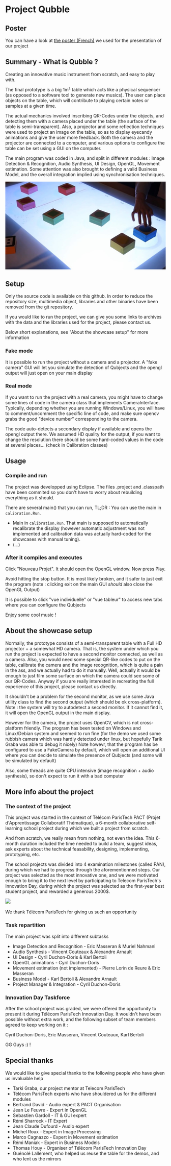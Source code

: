 # Project Qubble

## Poster

You can have a look at [the poster (French)](https://drive.google.com/file/d/0B8EhxTyDP6M-RUN2QWJneGdVQVE/view?usp=sharing) we used for the presentation of our project

## Summary - What is Qubble ?

Creating an innovative music instrument from scratch, and easy to play with.

The final prototype is a big 1m² table which acts like a physical sequencer (as opposed to a software tool to generate new musics). The user can place objects on the table, which will contribute to playing certain notes or samples at a given time.

The actual mechanics involved inscribing QR-Codes under the objects, and detecting them with a camera placed under the table (the surface of the table is semi-transparent). Also, a projector and some reflection techniques were used to project an image on the table, so as to display eyecandy animations and give the user more feedback. Both the camera and the projector are connected to a computer, and various options to configure the table can be set using a GUI on the computer.

The main program was coded in Java, and split in different modules : Image Detection & Recognition, Audio Synthesis, UI Design, OpenGL, Movement estimation.
Some attention was also brought to defining a valid Business Model, and the overall integration implied using synchronisation techniques.

![Screenshot of Qubble durin the innovation Day](screenshot_qubble_innovation_day.jpg?raw=true "Screenshot of Qubble during the Innovation Day")

## Setup

Only the source code is available on this github. In order to reduce the repository size, multimedia object, libraries and other binaries have been removed from the git repository.

If you would like to run the project, we can give you some links to archives with the data and the libraries used for the project, please contact us.

Below short explanations, see "About the showcase setup" for more information

### Fake mode

It is possible to run the project without a camera and a projector. A "fake camera" GUI will let you simulate the detection of Qubjects and the opengl output will just open on your main display

### Real mode

If you want to run the project with a real camera, you might have to change some lines of code in the camera class that implements CameraInterface. Typically, depending whether you are running Windows/Linux, you will have to comment/uncomment the specific line of code, and make sure opencv grabs the good "device number" corresponding to the camera.

The code auto-detects a secondary display if available and opens the opengl output there. We assumed HD quality for the output, if you want to change the resolution there should be some hard-coded values in the code at several places... (check in Calibration classes)

## Usage

### Compile and run

The project was developped using Eclipse. The files .project and .classpath have been commited so you don't have to worry about rebuilding everything as it should. 

There are several main() that you can run, TL;DR : You can use the main in `calibration.Run`.

*  Main in `calibration.Run`. That main is supposed to automatically recalibrate the display (however automatic adjustment was not implemented and calibration data was actually hard-coded for the showcases with manual tuning). 
*  (...)

### After it compiles and executes

Click "Nouveau Projet". It should open the OpenGL window. Now press Play.

Avoid hitting the stop button. It is most likely broken, and it safer to just exit the program (note : clicking exit on the main GUI *should* also close the OpenGL Output)

It is possible to click "vue individuelle" or "vue tableur" to access new tabs where you can configure the Qubjects

Enjoy some cool music !

## About the showcase setup

Normally, the prototype consists of a semi-transparent table with a Full HD projector + a somewhat HD camera. That is, the system under which you run the project is expected to have a second monitor connected, as well as a camera.
Also, you would need some special QR-like codes to put on the table, calibrate the camera and the image recognition, which is quite a pain in the ass, and we actually had to do it manually.
Well, actually it would be enough to just film some surface on which the camera could see some of our QR-Codes. 
Anyway if you are really interested in recreating the full experience of this project, please contact us directly.

It shouldn't be a problem for the second monitor, as we use some Java utility class to find the second output (which should be ok cross-platform).
Note : the system will try to autodetect a second monitor. If it cannot find it, it will open the OpenGL output in the main display.

However for the camera, the project uses OpenCV, which is not cross-platform friendly. The program has been tested on Windows and Linux/Debian system and seemed to run fine (for the demo we used some rubbish camera which was hardly detected under linux, but hopefully Tarik Graba was able to debug it nicely)
Note howevr, that the program has be configured to use a FakeCamera by default, which will open an additional UI where you can decide to simulate the presence of Qubjects (and some will be simulated by default) 

Also, some threads are quite CPU intensive (image recognition + audio synthesis), so don't expect to run it with a bad computer

## More info about the project

### The context of the project

This project was started in the context of Télécom ParisTech PACT (Projet d'Apprentissage Collaboratif Thématique), a 6-month collaborative self-learning school project during which we built a project from scratch.

And from scratch, we really mean from nothing, not even the idea. This 6-month duration included the time needed to build a team, suggest ideas, ask experts about the technical feasability, designing, implementing, prototyping, etc. 

The school projects was divided into 4 examination milestones (called PAN), during which we had to progress through the aforementionned steps. Our project was selected as the most innovative one, and we were motivated enough to bring it to the next level by participating to Telecom ParisTech's Innovation Day, during which the project was selected as the first-year best student project, and rewarded a generous 2000$.

[<img src="https://www.facebook.com/photo.php?fbid=485297998282598&set=exp.485300278282370.unitary&type=1&theater" />](https://www.facebook.com/photo.php?fbid=485297998282598&set=exp.485300278282370.unitary&type=1&theater)

We thank Télécom ParisTech for giving us such an opportunity

### Task repartition

The main project was split into different subtasks

*  Image Detection and Recognition - Eric Masseran & Muriel Nahmani
*  Audio Synthesis - Vincent Couteaux & Alexandre Arnault
*  UI Design - Cyril Duchon-Doris & Karl Bertoli 
*  OpenGL animations - Cyril Duchon-Doris
*  Movement estimation (not implemented) - Pierre Lorin de Reure & Eric Masseran
*  Business Model - Karl Bertoli & Alexandre Arnault
*  Project Manager & Integration - Cyril Duchon-Doris

### Innovation Day Taskforce

After the school project was graded, we were offered the opportunity to present it during Télécom ParisTech Innovation Day. It wouldn't have been possible without extra work, and the following subset of team members agreed to keep working on it :

Cyril Duchon-Doris, Eric Masseran, Vincent Couteaux, Karl Bertoli

GG Guys :) !


## Special thanks

We would like to give special thanks to the following people who have given us invaluable help

*  Tarki Graba, our project mentor at Telecom ParisTech
*  Télécom ParisTech experts who have shouldered us for the different modules
  *  Bertrand David - Audio expert & PACT Organisation
  *  Jean Le Feuvre - Expert in OpenGL
  *  Sebastien Gardoll - IT & GUI expert
  *  Rémi Sharrock - IT Expert
  *  Jean Claude Dufourd - Audio expert
  *  Michel Roux - Expert in Image Processing
  *  Marco Cagnazzo - Expert in Movement estimation
  *  Rémi Maniak - Expert in Business Models
*  Thomas Houy - Organiser of Télécom ParisTech Innovation Day
*  Guénolé Lallement, who helped us reuse the table for the demos, and who lent us the mirrors

